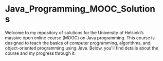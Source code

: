 # Java_Programming_MOOC_Solutions
Welcome to my repository of solutions for the University of Helsinki’s massive open online course (MOOC) on Java programming. This course is designed to teach the basics of computer programming, algorithms, and object-oriented programming using Java. Below, you'll find details about the course and my progress through it.
